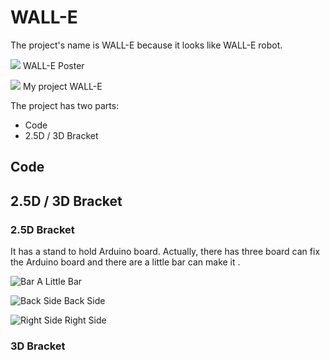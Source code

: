 # WALL-E

The project's name is WALL-E because it looks like WALL-E robot.

![](https://upload.wikimedia.org/wikipedia/en/c/c2/WALL-Eposter.jpg)
WALL-E Poster

![](https://i.imgur.com/jWSu0SP.jpg)
My project WALL-E

The project has two parts:

- Code
- 2.5D / 3D Bracket

## Code



## 2.5D / 3D Bracket

### 2.5D Bracket

It has a stand to hold Arduino board. Actually, there has three board can fix the Arduino board and there are a little bar can make it .

![Bar](https://i.imgur.com/wWh0VJJ.jpg)
A Little Bar

![Back Side](https://i.imgur.com/3ZbmKEC.jpg)
Back Side

![Right Side](https://i.imgur.com/LuEGLSR.jpg)
Right Side

### 3D Bracket


